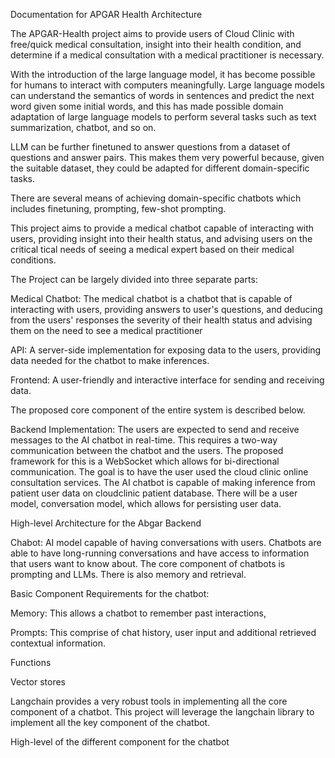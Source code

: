 Documentation for APGAR Health Architecture  

 

The APGAR-Health project aims to provide users of Cloud Clinic with free/quick medical consultation, insight into their health condition, and determine if a medical consultation with a medical practitioner is necessary.  
 

With the introduction of the large language model, it has become possible for humans to interact with computers meaningfully. Large language models can understand the semantics of words in sentences and predict the next word given some initial words, and this has made possible domain adaptation of large language models to perform several tasks such as text summarization, chatbot, and so on. 

   

LLM can be further finetuned to answer questions from a dataset of questions and answer pairs. This makes them very powerful because, given the suitable dataset, they could be adapted for different domain-specific tasks.  

There are several means of achieving domain-specific chatbots which includes finetuning, prompting, few-shot prompting.  

  

This project aims to provide a medical chatbot capable of interacting with users, providing insight into their health status, and advising users on the critical tical needs of seeing a medical expert based on their medical conditions.  

  

The Project can be largely divided into three separate parts:  

Medical Chatbot: The medical chatbot is a chatbot that is capable of interacting with users, providing answers to user's questions, and deducing from the users' responses the severity of their health status and advising them on the need to see a medical practitioner  

API: A server-side implementation for exposing data to the users, providing data needed for the chatbot to make inferences.   

Frontend: A user-friendly and interactive interface for sending and receiving data.  

  

The proposed core component of the entire system is described below.  

 

Backend Implementation: The users are expected to send and receive messages to the AI chatbot in real-time. This requires a two-way communication between the chatbot and the users. The proposed framework for this is a WebSocket which allows for bi-directional communication. The goal is to have the user used the cloud clinic online consultation services. The AI chatbot is capable of making inference from patient user data on cloudclinic patient database. There will be a user model, conversation model, which allows for persisting user data. 

 

 

High-level Architecture for the Abgar Backend 

 

Chabot: AI model capable of having conversations with users. Chatbots are able to have long-running conversations and have access to information that users want to know about. The core component of chatbots is prompting and LLMs. There is also memory and retrieval. 

Basic Component Requirements for the chatbot: 

Memory: This allows a chatbot to remember past interactions, 

Prompts: This comprise of chat history, user input and additional retrieved contextual information. 

Functions 

Vector stores 

Langchain provides a very robust tools in implementing all the core component of a chatbot. This project will leverage the langchain library to implement all the key component of the chatbot. 

 

 

High-level of the different component for the chatbot 